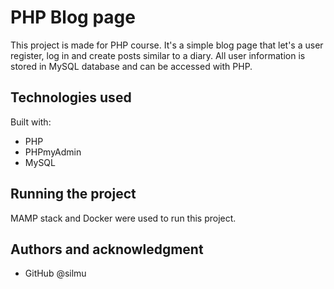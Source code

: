 # PHP Blog page

This project is made for PHP course.
It's a simple blog page that let's a user register, log in and create posts similar to a diary. All user information is stored in MySQL database and can be accessed with PHP.

## Technologies used

Built with:

- PHP
- PHPmyAdmin
- MySQL

## Running the project

MAMP stack and Docker were used to run this project.

## Authors and acknowledgment

- GitHub @silmu
